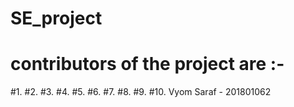 # SE_project

# contributors of the project are :- 

#1. 
#2.
#3.
#4.
#5.
#6.
#7.
#8.
#9.
#10. Vyom Saraf - 201801062
